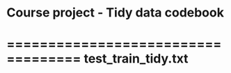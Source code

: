 # Course project - Tidy data codebook
===================================
test_train_tidy.txt
==================================
